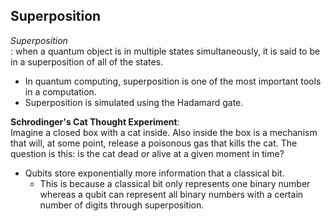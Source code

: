 ## Superposition

*Superposition*         
: when a quantum object is in multiple states simultaneously, it is said to be in a superposition
of all of the states.

- In quantum computing, superposition is one of the most important tools in a computation.
- Superposition is simulated using the Hadamard gate.

[//]: # (A coin flip is just a superposition of being in both states of the coin.)

**Schrodinger's Cat Thought Experiment**:       
Imagine a closed box with a cat inside. Also inside the box is a mechanism that will, at some point,
release a poisonous gas that kills the cat. The question is this: is the cat dead or alive at a given
moment in time? 

[//]: # (The cat is in a superposition of dead and alive.)

- Qubits store exponentially more information that a classical bit.
  - This is because a classical bit only represents one binary number whereas a qubit can represent
    all binary numbers with a certain number of digits through superposition.
